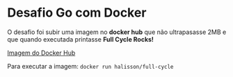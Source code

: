 # Desafio Go com Docker

O desafio foi subir uma imagem no **docker hub** que não ultrapasasse 2MB e que quando executada printasse **Full Cycle Rocks!**

[Imagem do Docker Hub](https://hub.docker.com/r/halisson/full-cycle)

Para executar a imagem: `docker run halisson/full-cycle`